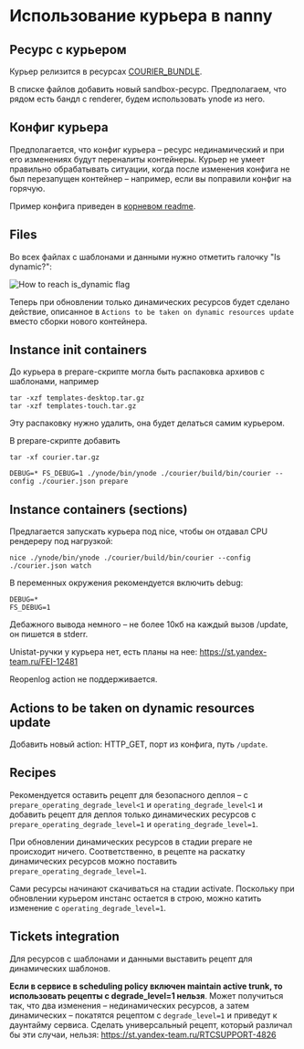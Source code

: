 # Использование курьера в nanny

## Ресурс с курьером

Курьер релизится в ресурсах [COURIER_BUNDLE](https://sandbox.yandex-team.ru/resources?type=COURIER_BUNDLE&limit=20&attrs=%7B%22released%22%3A%22stable%22%7D).

В списке файлов добавить новый sandbox-ресурс. Предполагаем, что рядом есть бандл с renderer, будем использовать ynode из него.

## Конфиг курьера

Предполагается, что конфиг курьера – ресурс нединамический и при его изменениях будут переналиты контейнеры. Курьер не умеет правильно обрабатывать ситуации, когда после изменения конфига не был перезапущен контейнер – например, если вы поправили конфиг на горячую.

Пример конфига приведен в [корневом readme](../README.md#пример-работы).

## Files

Во всех файлах с шаблонами и данными нужно отметить галочку "Is dynamic?":

![How to reach is_dynamic flag](./is_dynamic.png)

Теперь при обновлении только динамических ресурсов будет сделано действие, описанное в `Actions to be taken on dynamic resources update` вместо сборки нового контейнера.

## Instance init containers 

До курьера в prepare-скрипте могла быть распаковка архивов с шаблонами, например
```shell script
tar -xzf templates-desktop.tar.gz
tar -xzf templates-touch.tar.gz
```

Эту распаковку нужно удалить, она будет делаться самим курьером.

В prepare-скрипте добавить
```shell script
tar -xf courier.tar.gz

DEBUG=* FS_DEBUG=1 ./ynode/bin/ynode ./courier/build/bin/courier --config ./courier.json prepare
```

## Instance containers (sections)

Предлагается запускать курьера под nice, чтобы он отдавал CPU рендереру под нагрузкой:
```shell script
nice ./ynode/bin/ynode ./courier/build/bin/courier --config ./courier.json watch
```

В переменных окружения рекомендуется включить debug:
```
DEBUG=*
FS_DEBUG=1
```

Дебажного вывода немного – не более 10кб на каждый вызов /update, он пишется в stderr.

Unistat-ручки у курьера нет, есть планы на нее: https://st.yandex-team.ru/FEI-12481

Reopenlog action не поддерживается.

## Actions to be taken on dynamic resources update

Добавить новый action: HTTP_GET, порт из конфига, путь `/update`.

## Recipes

Рекомендуется оставить рецепт для безопасного деплоя – с `prepare_operating_degrade_level<1` и `operating_degrade_level<1` и добавить рецепт для деплоя только динамических ресурсов с `prepare_operating_degrade_level=1` и `operating_degrade_level=1`.

При обновлении динамических ресурсов в стадии prepare не происходит ничего. Соответственно, в рецепте на раскатку динамических ресурсов можно поставить `prepare_operating_degrade_level=1`.

Сами ресурсы начинают скачиваться на стадии activate. Поскольку при обновлении курьером инстанс остается в строю, можно катить изменение с `operating_degrade_level=1`.

## Tickets integration

Для ресурсов с шаблонами и данными выставить рецепт для динамических шаблонов.

**Если в сервисе в scheduling policy включен maintain active trunk, то использовать рецепты с degrade_level=1 нельзя**. Может получиться так, что два изменения – нединамических ресурсов, а затем динамических – покатятся рецептом с `degrade_level=1` и приведут к даунтайму сервиса. Сделать универсальный рецепт, который различал бы эти случаи, нельзя: https://st.yandex-team.ru/RTCSUPPORT-4826

